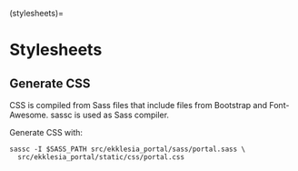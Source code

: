 (stylesheets)=

# Stylesheets

## Generate CSS

CSS is compiled from Sass files that include files from Bootstrap and
Font-Awesome. sassc is used as Sass compiler.

Generate CSS with:

```shell
sassc -I $SASS_PATH src/ekklesia_portal/sass/portal.sass \
  src/ekklesia_portal/static/css/portal.css
```
